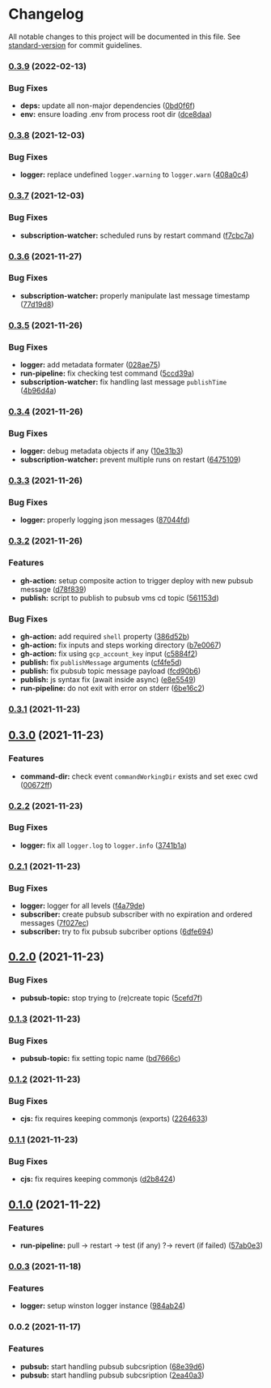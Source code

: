 # Changelog

All notable changes to this project will be documented in this file. See [standard-version](https://github.com/conventional-changelog/standard-version) for commit guidelines.

### [0.3.9](https://github.com/leomp12/gcp-vms-cd/compare/v0.3.8...v0.3.9) (2022-02-13)


### Bug Fixes

* **deps:** update all non-major dependencies ([0bd0f6f](https://github.com/leomp12/gcp-vms-cd/commit/0bd0f6f825d739269eb7175ef053c3e7317b0f3a))
* **env:** ensure loading .env from process root dir ([dce8daa](https://github.com/leomp12/gcp-vms-cd/commit/dce8daaaf84340f293761ebcfbde46575329aad2))

### [0.3.8](https://github.com/leomp12/gcp-vms-cd/compare/v0.3.7...v0.3.8) (2021-12-03)


### Bug Fixes

* **logger:** replace undefined `logger.warning` to `logger.warn` ([408a0c4](https://github.com/leomp12/gcp-vms-cd/commit/408a0c43074cd3740fcff8b4a29897c86e732b0f))

### [0.3.7](https://github.com/leomp12/gcp-vms-cd/compare/v0.3.6...v0.3.7) (2021-12-03)


### Bug Fixes

* **subscription-watcher:** scheduled runs by restart command ([f7cbc7a](https://github.com/leomp12/gcp-vms-cd/commit/f7cbc7ac98b001aad3cdcf81d83f086a408421c3))

### [0.3.6](https://github.com/leomp12/gcp-vms-cd/compare/v0.3.5...v0.3.6) (2021-11-27)


### Bug Fixes

* **subscription-watcher:** properly manipulate last message timestamp ([77d19d8](https://github.com/leomp12/gcp-vms-cd/commit/77d19d8f244bb93a89eca326a5dbb68a7352772e))

### [0.3.5](https://github.com/leomp12/gcp-vms-cd/compare/v0.3.4...v0.3.5) (2021-11-26)


### Bug Fixes

* **logger:** add metadata formater ([028ae75](https://github.com/leomp12/gcp-vms-cd/commit/028ae757bd0fe63c640266045a53157c2766b06c))
* **run-pipeline:** fix checking test command ([5ccd39a](https://github.com/leomp12/gcp-vms-cd/commit/5ccd39a1532f41e317561eca151684a2ae5f8bcd))
* **subscription-watcher:** fix handling last message `publishTime` ([4b96d4a](https://github.com/leomp12/gcp-vms-cd/commit/4b96d4ab5b56261c091a00dafaf4ef7589d07bea))

### [0.3.4](https://github.com/leomp12/gcp-vms-cd/compare/v0.3.3...v0.3.4) (2021-11-26)


### Bug Fixes

* **logger:** debug metadata objects if any ([10e31b3](https://github.com/leomp12/gcp-vms-cd/commit/10e31b376873ceeb19fa13f6ea319f8476374976))
* **subscription-watcher:** prevent multiple runs on restart ([6475109](https://github.com/leomp12/gcp-vms-cd/commit/6475109e278c61c1fc608c182e3037db64976e78))

### [0.3.3](https://github.com/leomp12/gcp-vms-cd/compare/v0.3.2...v0.3.3) (2021-11-26)


### Bug Fixes

* **logger:** properly logging json messages ([87044fd](https://github.com/leomp12/gcp-vms-cd/commit/87044fd22f18136bfcc7d870df5d4bd0376056ff))

### [0.3.2](https://github.com/leomp12/gcp-vms-cd/compare/v0.3.1...v0.3.2) (2021-11-26)


### Features

* **gh-action:** setup composite action to trigger deploy with new pubsub message ([d78f839](https://github.com/leomp12/gcp-vms-cd/commit/d78f8392482c7785d06abbc7765131aecea402d8))
* **publish:** script to publish to pubsub vms cd topic ([561153d](https://github.com/leomp12/gcp-vms-cd/commit/561153d7549693c7912d56cc3bbbdaf295bf6ff2))


### Bug Fixes

* **gh-action:** add required `shell` property ([386d52b](https://github.com/leomp12/gcp-vms-cd/commit/386d52be51162d93f81eaa14d85d032528049447))
* **gh-action:** fix inputs and steps working directory ([b7e0067](https://github.com/leomp12/gcp-vms-cd/commit/b7e00674606de1b0fe2148c852b2120e7149e59c))
* **gh-action:** fix using `gcp_account_key` input ([c5884f2](https://github.com/leomp12/gcp-vms-cd/commit/c5884f25b089a0f76e5f0c9a241362f6a5ddb4c7))
* **publish:** fix `publishMessage` arguments ([cf4fe5d](https://github.com/leomp12/gcp-vms-cd/commit/cf4fe5d3eda1836a64c15ee0b073700624e544c9))
* **publish:** fix pubsub topic message payload ([fcd90b6](https://github.com/leomp12/gcp-vms-cd/commit/fcd90b64b92ab142a142921ef5e37e3c6a828195))
* **publish:** js syntax fix (await inside async) ([e8e5549](https://github.com/leomp12/gcp-vms-cd/commit/e8e5549218b307361c2428b64e55e0a9255d66d7))
* **run-pipeline:** do not exit with error on stderr ([6be16c2](https://github.com/leomp12/gcp-vms-cd/commit/6be16c258a4d88336b0126af927d7b0e514a2b35))

### [0.3.1](https://github.com/leomp12/gcp-vms-cd/compare/v0.3.0...v0.3.1) (2021-11-23)

## [0.3.0](https://github.com/leomp12/gcp-vms-cd/compare/v0.2.2...v0.3.0) (2021-11-23)


### Features

* **command-dir:** check event `commandWorkingDir` exists and set exec cwd ([00672ff](https://github.com/leomp12/gcp-vms-cd/commit/00672ff88225d3719badeff6f67eb168917ff09b))

### [0.2.2](https://github.com/leomp12/gcp-vms-cd/compare/v0.2.1...v0.2.2) (2021-11-23)


### Bug Fixes

* **logger:** fix all `logger.log` to `logger.info` ([3741b1a](https://github.com/leomp12/gcp-vms-cd/commit/3741b1ae34f6f900c6399ac40f3f42715d1bbb06))

### [0.2.1](https://github.com/leomp12/gcp-vms-cd/compare/v0.2.0...v0.2.1) (2021-11-23)


### Bug Fixes

* **logger:** logger for all levels ([f4a79de](https://github.com/leomp12/gcp-vms-cd/commit/f4a79de8b71794a0f81b519efc95965dc7c2cf04))
* **subscriber:** create pubsub subscriber with no expiration and ordered messages ([7f027ec](https://github.com/leomp12/gcp-vms-cd/commit/7f027ec5de93cc9d71e3daa0dc2ccc50b7e4c7e9))
* **subscriber:** try to fix pubsub subcriber options ([6dfe694](https://github.com/leomp12/gcp-vms-cd/commit/6dfe694086bb99d713b963517090ced95640963a))

## [0.2.0](https://github.com/leomp12/gcp-vms-cd/compare/v0.1.3...v0.2.0) (2021-11-23)


### Bug Fixes

* **pubsub-topic:** stop trying to (re)create topic ([5cefd7f](https://github.com/leomp12/gcp-vms-cd/commit/5cefd7f22f99bb65bdf998291d3f31194c797a8d))

### [0.1.3](https://github.com/leomp12/gcp-vms-cd/compare/v0.1.2...v0.1.3) (2021-11-23)


### Bug Fixes

* **pubsub-topic:** fix setting topic name ([bd7666c](https://github.com/leomp12/gcp-vms-cd/commit/bd7666cb05bd1d90ad541d8f8267ddc088c56a4b))

### [0.1.2](https://github.com/leomp12/gcp-vms-cd/compare/v0.1.1...v0.1.2) (2021-11-23)


### Bug Fixes

* **cjs:** fix requires keeping commonjs (exports) ([2264633](https://github.com/leomp12/gcp-vms-cd/commit/22646334b157fcb1a733eda6c39f7d60e557670d))

### [0.1.1](https://github.com/leomp12/gcp-vms-cd/compare/v0.1.0...v0.1.1) (2021-11-23)


### Bug Fixes

* **cjs:** fix requires keeping commonjs ([d2b8424](https://github.com/leomp12/gcp-vms-cd/commit/d2b842484bf91f3af173ecd410b264c85f3e1703))

## [0.1.0](https://github.com/leomp12/gcp-vms-cd/compare/v0.0.3...v0.1.0) (2021-11-22)


### Features

* **run-pipeline:** pull -> restart -> test (if any) ?-> revert (if failed) ([57ab0e3](https://github.com/leomp12/gcp-vms-cd/commit/57ab0e33e92c71e39c28a65d9ca7cdc4bfe2811e))

### [0.0.3](https://github.com/leomp12/gcp-vms-cd/compare/v0.0.2...v0.0.3) (2021-11-18)


### Features

* **logger:** setup winston logger instance ([984ab24](https://github.com/leomp12/gcp-vms-cd/commit/984ab24624e15438aafdeb477e6851a334865280))

### 0.0.2 (2021-11-17)


### Features

* **pubsub:** start handling pubsub subcsription ([68e39d6](https://github.com/leomp12/gcp-vms-cd/commit/68e39d6b7992d86a6bca6148e52ab1f9d660e16b))
* **pubsub:** start handling pubsub subcsription ([2ea40a3](https://github.com/leomp12/gcp-vms-cd/commit/2ea40a3825bebdaf605d694ae20d416352606bb1))
